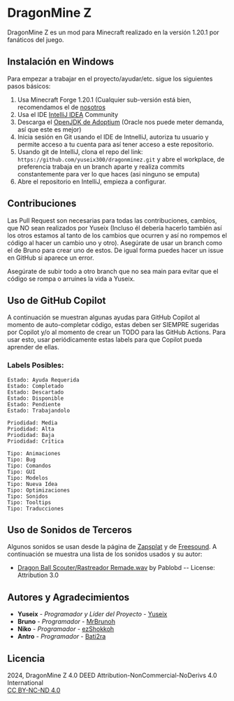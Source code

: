 # DragonMine Z

DragonMine Z es un mod para Minecraft realizado en la versión 1.20.1 por fanáticos del juego.

## Instalación en Windows

Para empezar a trabajar en el proyecto/ayudar/etc. sigue los siguientes pasos básicos:

1. Usa Minecraft Forge 1.20.1 (Cualquier sub-versión está bien, recomendamos el
   de [nosotros](https://github.com/yuseix300/dragonminez/releases/tag/v0.1.0-alpha)
2. Usa el IDE [IntelliJ IDEA](https://www.jetbrains.com/idea/download/) Community
3. Descarga el [OpenJDK de Adoptium](https://adoptium.net/temurin/releases/?version=17&os=windows) (Oracle nos puede
   meter demanda, así que este es mejor)
4. Inicia sesión en Git usando el IDE de IntnelliJ, autoriza tu usuario y permite acceso a tu cuenta para así tener
   acceso a este repositorio.
5. Usando git de IntelliJ, clona el repo del link: ``https://github.com/yuseix300/dragonminez.git`` y abre el workplace,
   de preferencia trabaja en un branch aparte y realiza commits constantemente para ver lo que haces (asi ninguno se
   emputa)
6. Abre el repositorio en IntelliJ, empieza a configurar.

## Contribuciones

Las Pull Request son necesarias para todas las contribuciones, cambios, que NO sean realizados por Yuseix (Incluso él
debería hacerlo también así los otros estamos al tanto de los cambios que ocurren y así no rompemos el código al hacer
un cambio uno y otro). Asegúrate de usar un branch como el de Bruno para crear uno de estos. De igual forma puedes hacer
un issue en GitHub si aparece un error.

Asegúrate de subir todo a otro branch que no sea main para evitar que el código se rompa o arruines la vida a Yuseix.

## Uso de GitHub Copilot

A continuación se muestran algunas ayudas para GitHub Copilot al momento de auto-completar código, estas deben ser
SIEMPRE sugeridas por Copilot y/o al momento de crear un TODO para las GitHub Actions.
Para usar esto, usar periódicamente estas labels para que Copilot pueda aprender de ellas.

### **Labels Posibles:**

    Estado: Ayuda Requerida
    Estado: Completado
    Estado: Descartado
    Estado: Disponible
    Estado: Pendiente
    Estado: Trabajandolo

    Priodidad: Media
    Priodidad: Alta
    Priodidad: Baja
    Priodidad: Crítica

    Tipo: Animaciones
    Tipo: Bug
    Tipo: Comandos
    Tipo: GUI
    Tipo: Modelos
    Tipo: Nueva Idea
    Tipo: Optimizaciones
    Tipo: Sonidos
    Tipo: Tooltips
    Tipo: Traducciones

## Uso de Sonidos de Terceros

Algunos sonidos se usan desde la página de [Zapsplat](https://www.zapsplat.com/) y
de [Freesound](https://freesound.org/).
A continuación se muestra una lista de los sonidos usados y su autor:

- [Dragon Ball Scouter/Rastreador Remade.wav](https://freesound.org/s/518004/) by Pablobd -- License: Attribution 3.0

## Autores y Agradecimientos

- **Yuseix** - *Programador y Líder del Proyecto* - [Yuseix](https://github.com/yuseix300)
- **Bruno** - *Programador* - [MrBrunoh](https://github.com/Bruneitor123)
- **Niko** - *Programador* - [ezShokkoh](https://github.com/Shokkoh)
- **Antro** - *Programador* - [Bati2ra](https://github.com/Bati2ra)

## Licencia

2024, DragonMine Z 4.0 DEED Attribution-NonCommercial-NoDerivs 4.0 International\
[CC BY-NC-ND 4.0](https://creativecommons.org/licenses/by-nc-nd/4.0/deed.en)